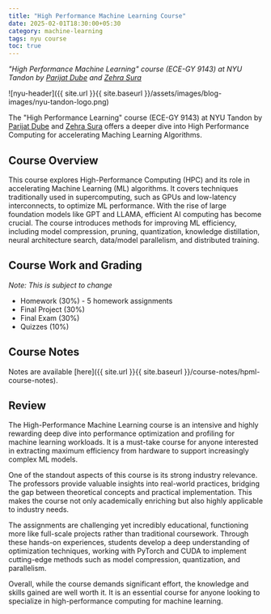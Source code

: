 ```yaml
---
title: "High Performance Machine Learning Course"
date: 2025-02-01T18:30:00+05:30
category: machine-learning
tags: nyu course
toc: true
---
```


*"High Performance Machine Learning" course (ECE-GY 9143) at NYU Tandon by [Parijat Dube](https://engineering.nyu.edu/faculty/parijat-dube) and [Zehra Sura](https://www.linkedin.com/in/zehra-sura-8480771/)*

![nyu-header]({{ site.url }}{{ site.baseurl }}/assets/images/blog-images/nyu-tandon-logo.png)

The "High Performance Learning" course (ECE-GY 9143) at NYU Tandon by [Parijat Dube](https://engineering.nyu.edu/faculty/parijat-dube) and [Zehra Sura](https://www.linkedin.com/in/zehra-sura-8480771/) offers a deeper dive into High Performance Computing for accelerating Maching Learning Algorithms. 

## Course Overview
This course explores High-Performance Computing (HPC) and its role in accelerating Machine Learning (ML) algorithms. It covers techniques traditionally used in supercomputing, such as GPUs and low-latency interconnects, to optimize ML performance. With the rise of large foundation models like GPT and LLAMA, efficient AI computing has become crucial. The course introduces methods for improving ML efficiency, including model compression, pruning, quantization, knowledge distillation, neural architecture search, data/model parallelism, and distributed training.

## Course Work and Grading

*Note: This is subject to change*

- Homework (30%) - 5 homework assignments
- Final Project (30%)
- Final Exam (30%)
- Quizzes (10%)

## Course Notes

Notes are available [here]({{ site.url }}{{ site.baseurl }}/course-notes/hpml-course-notes).

## Review

The High-Performance Machine Learning course is an intensive and highly rewarding deep dive into performance optimization and profiling for machine learning workloads. It is a must-take course for anyone interested in extracting maximum efficiency from hardware to support increasingly complex ML models.  

One of the standout aspects of this course is its strong industry relevance. The professors provide valuable insights into real-world practices, bridging the gap between theoretical concepts and practical implementation. This makes the course not only academically enriching but also highly applicable to industry needs.  

The assignments are challenging yet incredibly educational, functioning more like full-scale projects rather than traditional coursework. Through these hands-on experiences, students develop a deep understanding of optimization techniques, working with PyTorch and CUDA to implement cutting-edge methods such as model compression, quantization, and parallelism.  

Overall, while the course demands significant effort, the knowledge and skills gained are well worth it. It is an essential course for anyone looking to specialize in high-performance computing for machine learning.